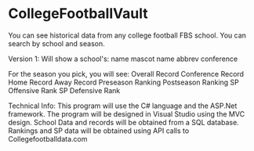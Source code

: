 # CollegeFootballVault
You can see historical data from any college football FBS school. You can search by school and season.

Version 1:
Will show a school's:
name
mascot name
abbrev
conference

For the season you pick, you will see:
Overall Record
Conference Record
Home Record
Away Record
Preseason Ranking
Postseason Ranking
SP Offensive Rank
SP Defensive Rank


Technical Info:
This program will use the C# language and the ASP.Net framework. 
The program will be designed in Visual Studio using the MVC design.
School Data and records will be obtained from a SQL database.
Rankings and SP data will be obtained using API calls to Collegefootballdata.com 
